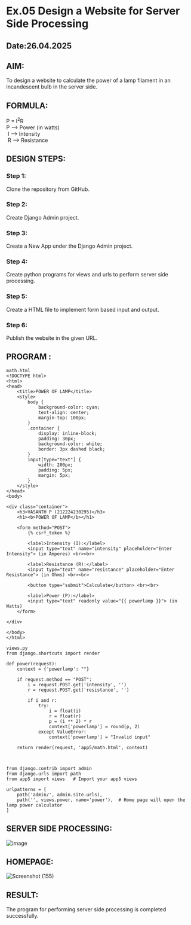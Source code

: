# Ex.05 Design a Website for Server Side Processing
## Date:26.04.2025

## AIM:
 To design a website to calculate the power of a lamp filament in an incandescent bulb in the server side. 


## FORMULA:
P = I<sup>2</sup>R
<br> P --> Power (in watts)
<br> I --> Intensity
<br> R --> Resistance

## DESIGN STEPS:

### Step 1:
Clone the repository from GitHub.

### Step 2:
Create Django Admin project.

### Step 3:
Create a New App under the Django Admin project.

### Step 4:
Create python programs for views and urls to perform server side processing.

### Step 5:
Create a HTML file to implement form based input and output.

### Step 6:
Publish the website in the given URL.

## PROGRAM :
```
math.html
<!DOCTYPE html>
<html>
<head>
    <title>POWER OF LAMP</title>
    <style>
        body {
            background-color: cyan;
            text-align: center;
            margin-top: 100px;
        }
        .container {
            display: inline-block;
            padding: 30px;
            background-color: white;
            border: 3px dashed black;
        }
        input[type="text"] {
            width: 200px;
            padding: 5px;
            margin: 5px;
        }
    </style>
</head>
<body>

<div class="container">
    <h3>VASANTH P (212224230295)</h3>
    <h1><b>POWER OF LAMP</b></h1>

    <form method="POST">
        {% csrf_token %}

        <label>Intensity (I):</label>
        <input type="text" name="intensity" placeholder="Enter Intensity"> (in Amperes) <br><br>

        <label>Resistance (R):</label>
        <input type="text" name="resistance" placeholder="Enter Resistance"> (in Ohms) <br><br>

        <button type="submit">Calculate</button> <br><br>

        <label>Power (P):</label>
        <input type="text" readonly value="{{ powerlamp }}"> (in Watts)
    </form>

</div>

</body>
</html>

```
```
views.py
from django.shortcuts import render

def power(request):
    context = {'powerlamp': ""}

    if request.method == "POST":
        i = request.POST.get('intensity', '')
        r = request.POST.get('resistance', '')

        if i and r:
            try:
                i = float(i)
                r = float(r)
                p = (i ** 2) * r
                context['powerlamp'] = round(p, 2)  
            except ValueError:
                context['powerlamp'] = "Invalid input"

    return render(request, 'app5/math.html', context)



```
```
from django.contrib import admin
from django.urls import path
from app5 import views   # Import your app5 views

urlpatterns = [
    path('admin/', admin.site.urls),
    path('', views.power, name='power'),  # Home page will open the lamp power calculator
]
```

## SERVER SIDE PROCESSING:


![image](https://github.com/user-attachments/assets/b173decb-b21d-4522-8d71-88085e6700eb)


## HOMEPAGE:

![Screenshot (155)](https://github.com/user-attachments/assets/55b02d4e-7f98-4ea2-800e-13fd53521d0a)



## RESULT:
The program for performing server side processing is completed successfully.
